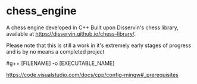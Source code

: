 # chess_engine
A chess engine developed in C++
Built upon Disservin's chess library, available at https://disservin.github.io/chess-library/.

Please note that this is still a work in it's extremely early stages of progress and is by no means a completed project


#g++ [FILENAME] -o [EXECUTABLE_NAME]



https://code.visualstudio.com/docs/cpp/config-mingw#_prerequisites
